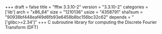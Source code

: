 +++
draft = false
title = "fftw 3.3.10-2"
version = "3.3.10-2"
categories = ['lib']
arch = "x86_64"
size = "1210136"
usize = "4358791"
sha1sum = "90938bf448eaf49d6fb93e6458b8bc156bc32c62"
depends = "['glibc>=2.34']"
+++
C subroutine library for computing the Discrete Fourier Transform (DFT)